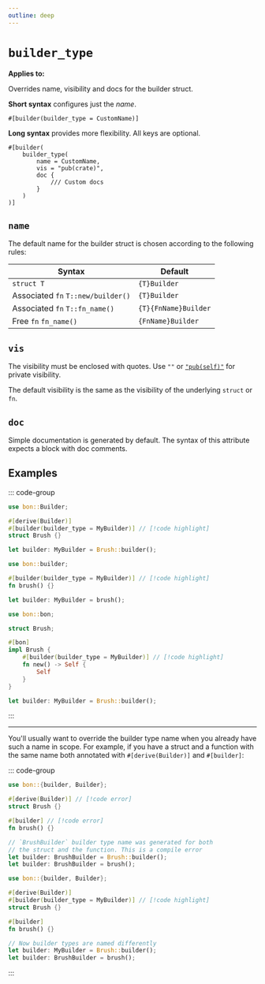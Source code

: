 ```yaml
---
outline: deep
---
```


# `builder_type`

**Applies to:** <Badge text="structs"/> <Badge text="free functions"/> <Badge text="associated methods"/>

Overrides name, visibility and docs for the builder struct.

**Short syntax** configures just the *name*.

```attr
#[builder(builder_type = CustomName)]
```

**Long syntax** provides more flexibility. All keys are optional.

```attr
#[builder(
    builder_type(
        name = CustomName,
        vis = "pub(crate)",
        doc {
            /// Custom docs
        }
    )
)]
```

## `name`

The default name for the builder struct is chosen according to the following rules:

<!-- #region name -->

| Syntax                             | Default
| -----------------------------------|------------------------
| `struct T`                         | `{T}Builder`
| Associated `fn` `T::new/builder()` | `{T}Builder`
| Associated `fn` `T::fn_name()`     | `{T}{FnName}Builder`
| Free       `fn` `fn_name()`        | `{FnName}Builder`

<!-- #endregion name -->

## `vis`

The visibility must be enclosed with quotes. Use `""` or [`"pub(self)"`](https://doc.rust-lang.org/reference/visibility-and-privacy.html#pubin-path-pubcrate-pubsuper-and-pubself) for private visibility.

The default visibility is the same as the visibility of the underlying `struct` or `fn`.

## `doc`

Simple documentation is generated by default. The syntax of this attribute expects a block with doc comments.

## Examples

::: code-group

```rust [Struct]
use bon::Builder;

#[derive(Builder)]
#[builder(builder_type = MyBuilder)] // [!code highlight]
struct Brush {}

let builder: MyBuilder = Brush::builder();
```

```rust [Function]
use bon::builder;

#[builder(builder_type = MyBuilder)] // [!code highlight]
fn brush() {}

let builder: MyBuilder = brush();
```

```rust [Method]
use bon::bon;

struct Brush;

#[bon]
impl Brush {
    #[builder(builder_type = MyBuilder)] // [!code highlight]
    fn new() -> Self {
        Self
    }
}

let builder: MyBuilder = Brush::builder();
```

:::

---

You'll usually want to override the builder type name when you already have such a name in scope. For example, if you have a struct and a function with the same name both annotated with `#[derive(Builder)]` and `#[builder]`:

::: code-group

```rust compile_fail [Errored]
use bon::{builder, Builder};

#[derive(Builder)] // [!code error]
struct Brush {}

#[builder] // [!code error]
fn brush() {}

// `BrushBuilder` builder type name was generated for both
// the struct and the function. This is a compile error
let builder: BrushBuilder = Brush::builder();
let builder: BrushBuilder = brush();
```

```rust [Fixed]
use bon::{builder, Builder};

#[derive(Builder)]
#[builder(builder_type = MyBuilder)] // [!code highlight]
struct Brush {}

#[builder]
fn brush() {}

// Now builder types are named differently
let builder: MyBuilder = Brush::builder();
let builder: BrushBuilder = brush();
```

:::
